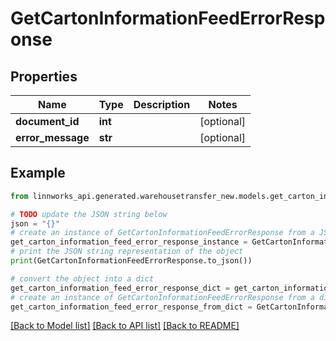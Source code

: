 # GetCartonInformationFeedErrorResponse


## Properties

Name | Type | Description | Notes
------------ | ------------- | ------------- | -------------
**document_id** | **int** |  | [optional] 
**error_message** | **str** |  | [optional] 

## Example

```python
from linnworks_api.generated.warehousetransfer_new.models.get_carton_information_feed_error_response import GetCartonInformationFeedErrorResponse

# TODO update the JSON string below
json = "{}"
# create an instance of GetCartonInformationFeedErrorResponse from a JSON string
get_carton_information_feed_error_response_instance = GetCartonInformationFeedErrorResponse.from_json(json)
# print the JSON string representation of the object
print(GetCartonInformationFeedErrorResponse.to_json())

# convert the object into a dict
get_carton_information_feed_error_response_dict = get_carton_information_feed_error_response_instance.to_dict()
# create an instance of GetCartonInformationFeedErrorResponse from a dict
get_carton_information_feed_error_response_from_dict = GetCartonInformationFeedErrorResponse.from_dict(get_carton_information_feed_error_response_dict)
```
[[Back to Model list]](../README.md#documentation-for-models) [[Back to API list]](../README.md#documentation-for-api-endpoints) [[Back to README]](../README.md)


